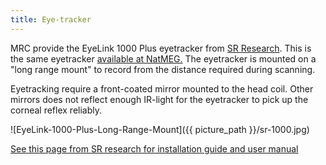 ```yaml
---  
title: Eye-tracker  
---  
```


MRC provide the EyeLink 1000 Plus eyetracker from [SR Research](https://www.sr-research.com/eyelink-1000-plus/). This is the same eyetracker [available at NatMEG.](../../natmeg/response-equipment/Eye-tracker.md) The eyetracker is mounted on a "long range mount" to record from the distance required during scanning.

Eyetracking require a front-coated mirror mounted to the head coil. Other mirrors does not reflect enough IR-light for the eyetracker to pick up the corneal reflex reliably.

![EyeLink-1000-Plus-Long-Range-Mount]({{ picture_path }}/sr-1000.jpg)

[See this page from SR research for installation guide and user manual](https://www.sr-research.com/support/thread-173.html)
